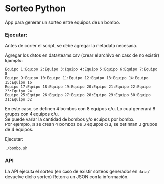# Sorteo Python

App para generar un sorteo entre equipos de un bombo. 

### Ejecutar:

Antes de correr el script, se debe agregar la metadata necesaria.  

Agregar los datos en data/teams.csv (crear el archivo en caso de no existir)  
Ejemplo:
```
Equipo 1:Equipo 2:Equipo 3:Equipo 4:Equipo 5:Equipo 6:Equipo 7:Equipo 8
Equipo 9:Equipo 10:Equipo 11:Equipo 12:Equipo 13:Equipo 14:Equipo 15:Equipo 16
Equipo 17:Equipo 18:Equipo 19:Equipo 20:Equipo 21:Equipo 22:Equipo 23:Equipo 24
Equipo 25:Equipo 26:Equipo 27:Equipo 28:Equipo 29:Equipo 30:Equipo 31:Equipo 32
```
En este caso, se definen 4 bombos con 8 equipos c/u. Lo cual generará 8 grupos con 4 equipos c/u.  
Se puede variar la cantidad de bombos y/o equipos por bombo.  
Por ejemplo, si se crean 4 bombos de 3 equipos c/u, se definirán 3 grupos de 4 equipos.

Ejecutar:
```bash
./bombo.sh
```

### API
La API ejecuta el sorteo (en caso de existir sorteos generados en `data/` devuelve dicho sorteo)
Retorna un JSON con la información.
